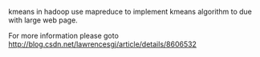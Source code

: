 kmeans in hadoop
use mapreduce to implement kmeans algorithm to due with large web page.

For more information please goto http://blog.csdn.net/lawrencesgj/article/details/8606532
